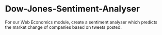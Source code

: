 # Dow-Jones-Sentiment-Analyser
For our Web Economics module, create a sentiment analyser which predicts the market change of companies based on tweets posted. 
